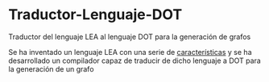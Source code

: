 # Traductor-Lenguaje-DOT
Traductor del lenguaje LEA al lenguaje DOT para la generación de grafos

Se ha inventado un lenguaje LEA con una serie de [características](https://github.com/Mohamed11302/Traductor-Lenguaje-DOT/blob/main/LEA/Caracter%C3%ADsticas%20de%20LEA.pdf) y se ha desarrollado un compilador capaz de traducir de dicho lenguaje a DOT para la generación de un grafo
